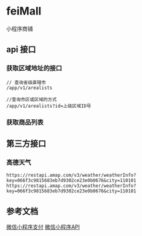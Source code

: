 # feiMall

小程序商铺


## api 接口

### 获取区域地址的接口

```
// 查询省级直辖市
/app/v1/arealists

//查询市区或区域的方式
/app/v1/arealists?id=上级区域ID号
```


### 获取商品列表








## 第三方接口

### 高德天气

```
https://restapi.amap.com/v3/weather/weatherInfo?key=066f3c9815683eb7d9302ce23e0b0676&city=110101
https://restapi.amap.com/v3/weather/weatherInfo?key=066f3c9815683eb7d9302ce23e0b0676&city=110101

```


## 参考文档

[微信小程序支付](https://github.com/go-pay/gopay/blob/main/doc/wechat_v3.md)
[微信小程序API](https://github.com/silenceper/wechat/blob/v2/doc/api/README.md)






